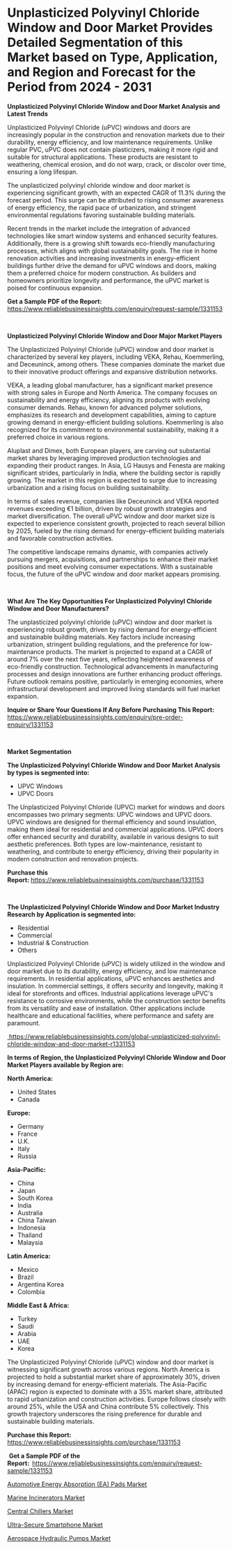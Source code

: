 <p><h1>Unplasticized Polyvinyl Chloride Window and Door Market Provides Detailed Segmentation of this Market based on Type, Application, and Region and Forecast for the Period from 2024 - 2031</h1></p><p><strong>Unplasticized Polyvinyl Chloride Window and Door Market Analysis and Latest Trends</strong></p>
<p><p>Unplasticized Polyvinyl Chloride (uPVC) windows and doors are increasingly popular in the construction and renovation markets due to their durability, energy efficiency, and low maintenance requirements. Unlike regular PVC, uPVC does not contain plasticizers, making it more rigid and suitable for structural applications. These products are resistant to weathering, chemical erosion, and do not warp, crack, or discolor over time, ensuring a long lifespan.</p><p>The unplasticized polyvinyl chloride window and door market is experiencing significant growth, with an expected CAGR of 11.3% during the forecast period. This surge can be attributed to rising consumer awareness of energy efficiency, the rapid pace of urbanization, and stringent environmental regulations favoring sustainable building materials. </p><p>Recent trends in the market include the integration of advanced technologies like smart window systems and enhanced security features. Additionally, there is a growing shift towards eco-friendly manufacturing processes, which aligns with global sustainability goals. The rise in home renovation activities and increasing investments in energy-efficient buildings further drive the demand for uPVC windows and doors, making them a preferred choice for modern construction. As builders and homeowners prioritize longevity and performance, the uPVC market is poised for continuous expansion.</p></p>
<p><strong>Get a Sample PDF of the Report:&nbsp;</strong> <a href="https://www.reliablebusinessinsights.com/enquiry/request-sample/1331153?utm_campaign=63&utm_medium=2&utm_source=Github&utm_content=ia&utm_term=16102024&utm_id=unplasticized-polyvinyl-chloride-window-and-door">https://www.reliablebusinessinsights.com/enquiry/request-sample/1331153</a></p>
<p>&nbsp;</p>
<p><strong>Unplasticized Polyvinyl Chloride Window and Door Major Market Players</strong></p>
<p><p>The Unplasticized Polyvinyl Chloride (uPVC) window and door market is characterized by several key players, including VEKA, Rehau, Koemmerling, and Deceuninck, among others. These companies dominate the market due to their innovative product offerings and expansive distribution networks.</p><p>VEKA, a leading global manufacturer, has a significant market presence with strong sales in Europe and North America. The company focuses on sustainability and energy efficiency, aligning its products with evolving consumer demands. Rehau, known for advanced polymer solutions, emphasizes its research and development capabilities, aiming to capture growing demand in energy-efficient building solutions. Koemmerling is also recognized for its commitment to environmental sustainability, making it a preferred choice in various regions.</p><p>Aluplast and Dimex, both European players, are carving out substantial market shares by leveraging improved production technologies and expanding their product ranges. In Asia, LG Hausys and Fenesta are making significant strides, particularly in India, where the building sector is rapidly growing. The market in this region is expected to surge due to increasing urbanization and a rising focus on building sustainability.</p><p>In terms of sales revenue, companies like Deceuninck and VEKA reported revenues exceeding €1 billion, driven by robust growth strategies and market diversification. The overall uPVC window and door market size is expected to experience consistent growth, projected to reach several billion by 2025, fueled by the rising demand for energy-efficient building materials and favorable construction activities.</p><p>The competitive landscape remains dynamic, with companies actively pursuing mergers, acquisitions, and partnerships to enhance their market positions and meet evolving consumer expectations. With a sustainable focus, the future of the uPVC window and door market appears promising.</p></p>
<p>&nbsp;</p>
<p><strong>What Are The Key Opportunities For Unplasticized Polyvinyl Chloride Window and Door Manufacturers?</strong></p>
<p><p>The unplasticized polyvinyl chloride (uPVC) window and door market is experiencing robust growth, driven by rising demand for energy-efficient and sustainable building materials. Key factors include increasing urbanization, stringent building regulations, and the preference for low-maintenance products. The market is projected to expand at a CAGR of around 7% over the next five years, reflecting heightened awareness of eco-friendly construction. Technological advancements in manufacturing processes and design innovations are further enhancing product offerings. Future outlook remains positive, particularly in emerging economies, where infrastructural development and improved living standards will fuel market expansion.</p></p>
<p><strong>Inquire or Share Your Questions If Any Before Purchasing This Report:</strong> <a href="https://www.reliablebusinessinsights.com/enquiry/pre-order-enquiry/1331153?utm_campaign=63&utm_medium=2&utm_source=Github&utm_content=ia&utm_term=16102024&utm_id=unplasticized-polyvinyl-chloride-window-and-door">https://www.reliablebusinessinsights.com/enquiry/pre-order-enquiry/1331153</a></p>
<p>&nbsp;</p>
<p><strong>Market Segmentation</strong></p>
<p><strong>The Unplasticized Polyvinyl Chloride Window and Door Market Analysis by types is segmented into:</strong></p>
<p><ul><li>UPVC Windows</li><li>UPVC Doors</li></ul></p>
<p><p>The Unplasticized Polyvinyl Chloride (UPVC) market for windows and doors encompasses two primary segments: UPVC windows and UPVC doors. UPVC windows are designed for thermal efficiency and sound insulation, making them ideal for residential and commercial applications. UPVC doors offer enhanced security and durability, available in various designs to suit aesthetic preferences. Both types are low-maintenance, resistant to weathering, and contribute to energy efficiency, driving their popularity in modern construction and renovation projects.</p></p>
<p><strong>Purchase this Report:&nbsp;</strong><a href="https://www.reliablebusinessinsights.com/purchase/1331153?utm_campaign=63&utm_medium=2&utm_source=Github&utm_content=ia&utm_term=16102024&utm_id=unplasticized-polyvinyl-chloride-window-and-door">https://www.reliablebusinessinsights.com/purchase/1331153</a></p>
<p>&nbsp;</p>
<p><strong>The Unplasticized Polyvinyl Chloride Window and Door Market Industry Research by Application is segmented into:</strong></p>
<p><ul><li>Residential</li><li>Commercial</li><li>Industrial & Construction</li><li>Others</li></ul></p>
<p><p>Unplasticized Polyvinyl Chloride (uPVC) is widely utilized in the window and door market due to its durability, energy efficiency, and low maintenance requirements. In residential applications, uPVC enhances aesthetics and insulation. In commercial settings, it offers security and longevity, making it ideal for storefronts and offices. Industrial applications leverage uPVC's resistance to corrosive environments, while the construction sector benefits from its versatility and ease of installation. Other applications include healthcare and educational facilities, where performance and safety are paramount.</p></p>
<p><a href="https://www.reliablebusinessinsights.com/global-unplasticized-polyvinyl-chloride-window-and-door-market-r1331153?utm_campaign=63&utm_medium=2&utm_source=Github&utm_content=ia&utm_term=16102024&utm_id=unplasticized-polyvinyl-chloride-window-and-door">&nbsp;https://www.reliablebusinessinsights.com/global-unplasticized-polyvinyl-chloride-window-and-door-market-r1331153</a></p>
<p><strong>In terms of Region, the Unplasticized Polyvinyl Chloride Window and Door Market Players available by Region are:</strong></p>
<p>
    <p> <strong> North America: </strong>
        <ul>
            <li>United States</li>
            <li>Canada</li>
        </ul>
        </p> 
    <p> <strong> Europe: </strong>
        <ul>
            <li>Germany</li>
            <li>France</li>
            <li>U.K.</li>
            <li>Italy</li>
            <li>Russia</li>
        </ul>
        </p> 
    <p> <strong> Asia-Pacific: </strong>
        <ul>
            <li>China</li>
            <li>Japan</li>
            <li>South Korea</li>
            <li>India</li>
            <li>Australia</li>
            <li>China Taiwan</li>
            <li>Indonesia</li>
            <li>Thailand</li>
            <li>Malaysia</li>
        </ul>
        </p> 
    <p> <strong> Latin America: </strong>
        <ul>
            <li>Mexico</li>
            <li>Brazil</li>
            <li>Argentina Korea</li>
            <li>Colombia</li>
        </ul>
        </p> 
    <p> <strong> Middle East & Africa: </strong>
        <ul>
            <li>Turkey</li>
            <li>Saudi</li>
            <li>Arabia</li>
            <li>UAE</li>
            <li>Korea</li>
        </ul>
    </p>
    </p>
<p><p>The Unplasticized Polyvinyl Chloride (uPVC) window and door market is witnessing significant growth across various regions. North America is projected to hold a substantial market share of approximately 30%, driven by increasing demand for energy-efficient materials. The Asia-Pacific (APAC) region is expected to dominate with a 35% market share, attributed to rapid urbanization and construction activities. Europe follows closely with around 25%, while the USA and China contribute 5% collectively. This growth trajectory underscores the rising preference for durable and sustainable building materials.</p></p>
<p><strong>Purchase this Report: </strong><a href="https://www.reliablebusinessinsights.com/purchase/1331153?utm_campaign=63&utm_medium=2&utm_source=Github&utm_content=ia&utm_term=16102024&utm_id=unplasticized-polyvinyl-chloride-window-and-door">https://www.reliablebusinessinsights.com/purchase/1331153</a></p>
<p>&nbsp;<strong>Get a Sample PDF of the Report:&nbsp;&nbsp;</strong><a href="https://www.reliablebusinessinsights.com/enquiry/request-sample/1331153?utm_campaign=63&utm_medium=2&utm_source=Github&utm_content=ia&utm_term=16102024&utm_id=unplasticized-polyvinyl-chloride-window-and-door">https://www.reliablebusinessinsights.com/enquiry/request-sample/1331153</a></p>
<p><strong></strong></p>
<p><p><a href="https://www.linkedin.com/pulse/automotive-energy-absorption-ea-pads-market-overview-r8ate?trk=public_post_embed_feed-article-content&utm_campaign=63&utm_medium=2&utm_source=Github&utm_content=ia&utm_term=16102024&utm_id=unplasticized-polyvinyl-chloride-window-and-door">Automotive Energy Absorption (EA) Pads Market</a></p><p><a href="https://www.linkedin.com/pulse/marine-incinerators-landscape-product-spectrum-market-trajectories-pr6ue?trk=public_post_embed_feed-article-content&utm_campaign=63&utm_medium=2&utm_source=Github&utm_content=ia&utm_term=16102024&utm_id=unplasticized-polyvinyl-chloride-window-and-door">Marine Incinerators Market</a></p><p><a href="https://issuu.com/reportprime-2/docs/central-chillers-market-size-2030.p_12af97acf728b9?utm_campaign=63&utm_medium=2&utm_source=Github&utm_content=ia&utm_term=16102024&utm_id=unplasticized-polyvinyl-chloride-window-and-door">Central Chillers Market</a></p><p><a href="https://github.com/NancyAlvarado586/Market-Research-Report-List-1/blob/main/ultra-secure-smartphone-market.md?utm_campaign=63&utm_medium=2&utm_source=Github&utm_content=ia&utm_term=16102024&utm_id=unplasticized-polyvinyl-chloride-window-and-door">Ultra-Secure Smartphone Market</a></p><p><a href="https://issuu.com/reportprime-2/docs/aerospace-hydraulic-pumps-market-si_29182a8955566a?utm_campaign=63&utm_medium=2&utm_source=Github&utm_content=ia&utm_term=16102024&utm_id=unplasticized-polyvinyl-chloride-window-and-door">Aerospace Hydraulic Pumps Market</a></p></p>